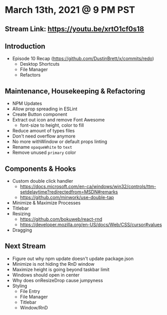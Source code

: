 # March 13th, 2021 @ 9 PM PST

## Stream Link: https://youtu.be/xrtO1cf0s18

## Introduction

- Episode 10 Recap (https://github.com/DustinBrett/x/commits/redo)
  - Desktop Shortcuts
  - File Manager
  - Refactors

## Maintenance, Housekeeping & Refactoring

- NPM Updates
- Allow prop spreading in ESLint
- Create Button component
- Extract out icon and remove Font Awesome
  - font-size to height, color to fill
- Reduce amount of types files
- Don't need overflow anymore
- No more withWindow or default props linting
- Rename `opaqueWhite` to `text`
- Remove unused `primary` color

## Components & Hooks

- Custom double click handler
  - https://docs.microsoft.com/en-ca/windows/win32/controls/ttm-setdelaytime?redirectedfrom=MSDN#remarks
  - https://github.com/minwork/use-double-tap
- Minimize & Maximize Processes
- Titlebar
- Resizing
  - https://github.com/bokuweb/react-rnd
  - https://developer.mozilla.org/en-US/docs/Web/CSS/cursor#values
- Dragging

## Next Stream

- Figure out why npm update doesn't update package.json
- Minimize is not hiding the RnD window
- Maximize height is going beyond taskbar limit
- Windows should open in center
- Why does onResizeDrop cause jumpyness
- Styling
  - File Entry
  - File Manager
  - Titlebar
  - Window/RnD
